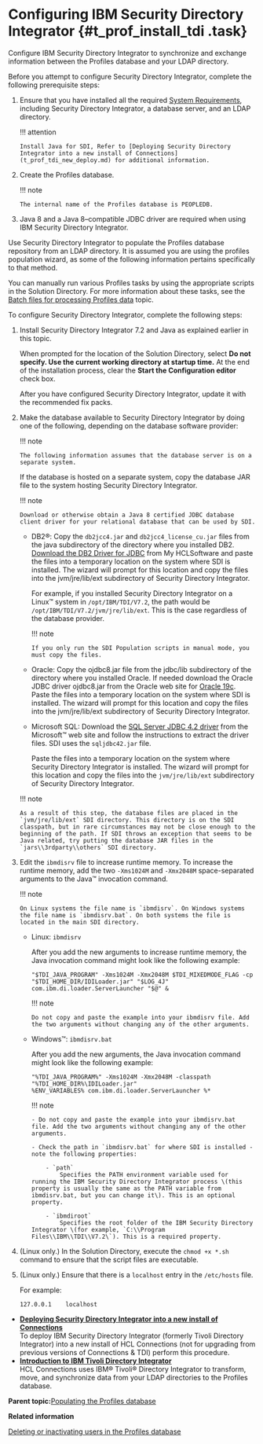# Configuring IBM Security Directory Integrator {#t_prof_install_tdi .task}

Configure IBM Security Directory Integrator to synchronize and exchange information between the Profiles database and your LDAP directory.

Before you attempt to configure Security Directory Integrator, complete the following prerequisite steps:

1.  Ensure that you have installed all the required [System Requirements](https://support.hcltechsw.com/csm?id=kb_article&sysparm_article=KB0073654), including Security Directory Integrator, a database server, and an LDAP directory.

    !!! attention
    
        Install Java for SDI, Refer to [Deploying Security Directory Integrator into a new install of Connections](t_prof_tdi_new_deploy.md) for additional information.

2.  Create the Profiles database.

    !!! note 
        
        The internal name of the Profiles database is PEOPLEDB.

3.  Java 8 and a Java 8–compatible JDBC driver are required when using IBM Security Directory Integrator.

Use Security Directory Integrator to populate the Profiles database repository from an LDAP directory. It is assumed you are using the profiles population wizard, as some of the following information pertains specifically to that method.

You can manually run various Profiles tasks by using the appropriate scripts in the Solution Directory. For more information about these tasks, see the [Batch files for processing Profiles data](r_TDI_batch_files.md) topic.

To configure Security Directory Integrator, complete the following steps:

1.  Install Security Directory Integrator 7.2 and Java as explained earlier in this topic.

    When prompted for the location of the Solution Directory, select **Do not specify. Use the current working directory at startup time.** At the end of the installation process, clear the **Start the Configuration editor** check box.

    After you have configured Security Directory Integrator, update it with the recommended fix packs.

2.  Make the database available to Security Directory Integrator by doing one of the following, depending on the database software provider:

    !!! note 
        
        The following information assumes that the database server is on a separate system.

    If the database is hosted on a separate system, copy the database JAR file to the system hosting Security Directory Integrator.

    !!! note

        Download or otherwise obtain a Java 8 certified JDBC database client driver for your relational database that can be used by SDI.

    -   DB2®: Copy the `db2jcc4.jar` and `db2jcc4_license_cu.jar` files from the java subdirectory of the directory where you installed DB2. [Download the DB2 Driver for JDBC](https://my.hcltechsw.com/downloads/connections/connections3rd/db2) from My HCLSoftware and paste the files into a temporary location on the system where SDI is installed. The wizard will prompt for this location and copy the files into the jvm/jre/lib/ext subdirectory of Security Directory Integrator.

        For example, if you installed Security Directory Integrator on a Linux™ system in `/opt/IBM/TDI/V7.2`, the path would be `/opt/IBM/TDI/V7.2/jvm/jre/lib/ext`. This is the case regardless of the database provider.

        !!! note
        
            If you only run the SDI Population scripts in manual mode, you must copy the files.

    -   Oracle: Copy the ojdbc8.jar file from the jdbc/lib subdirectory of the directory where you installed Oracle. If needed download the Oracle JDBC driver ojdbc8.jar from the Oracle web site for [Oracle 19c](https://www.oracle.com/database/technologies/appdev/jdbc-downloads.html). Paste the files into a temporary location on the system where SDI is installed. The wizard will prompt for this location and copy the files into the jvm/jre/lib/ext subdirectory of Security Directory Integrator.
    -   Microsoft SQL: Download the [SQL Server JDBC 4.2 driver](https://learn.microsoft.com/en-us/sql/connect/jdbc/release-notes-for-the-jdbc-driver?view=sql-server-ver16#42) from the Microsoft™ web site and follow the instructions to extract the driver files. SDI uses the `sqljdbc42.jar` file.

        Paste the files into a temporary location on the system where Security Directory Integrator is installed. The wizard will prompt for this location and copy the files into the `jvm/jre/lib/ext` subdirectory of Security Directory Integrator.

    !!! note 
        
        As a result of this step, the database files are placed in the `jvm/jre/lib/ext` SDI directory. This directory is on the SDI classpath, but in rare circumstances may not be close enough to the beginning of the path. If SDI throws an exception that seems to be Java related, try putting the database JAR files in the `jars\\3rdparty\\others` SDI directory.

3.  Edit the `ibmdisrv` file to increase runtime memory. To increase the runtime memory, add the two `-Xms1024M` and `-Xmx2048M` space-separated arguments to the Java™ invocation command.

    !!! note 
        
        On Linux systems the file name is `ibmdisrv`. On Windows systems the file name is `ibmdisrv.bat`. On both systems the file is located in the main SDI directory.

    -   Linux: `ibmdisrv`

        After you add the new arguments to increase runtime memory, the Java invocation command might look like the following example:

        ```
        "$TDI_JAVA_PROGRAM" -Xms1024M -Xmx2048M $TDI_MIXEDMODE_FLAG -cp 
        "$TDI_HOME_DIR/IDILoader.jar" "$LOG_4J" com.ibm.di.loader.ServerLauncher "$@" &
        ```

        !!! note 
            
            Do not copy and paste the example into your ibmdisrv file. Add the two arguments without changing any of the other arguments.

    -   Windows™: `ibmdisrv.bat`

        After you add the new arguments, the Java invocation command might look like the following example:

        ```
        "%TDI_JAVA_PROGRAM%" -Xms1024M -Xmx2048M -classpath "%TDI_HOME_DIR%\IDILoader.jar" 
        %ENV_VARIABLES% com.ibm.di.loader.ServerLauncher %*
        
        ```

        !!! note
            
            - Do not copy and paste the example into your ibmdisrv.bat file. Add the two arguments without changing any of the other arguments.

            - Check the path in `ibmdisrv.bat` for where SDI is installed - note the following properties:

                - `path`
                    Specifies the PATH environment variable used for running the IBM Security Directory Integrator process \(this property is usually the same as the PATH variable from ibmdisrv.bat, but you can change it\). This is an optional property.

                - `ibmdiroot`
                    Specifies the root folder of the IBM Security Directory Integrator \(for example, `C:\\Program Files\\IBM\\TDI\\V7.2\`). This is a required property.

4.  \(Linux only.\) In the Solution Directory, execute the `chmod +x *.sh` command to ensure that the script files are executable.

5.  \(Linux only.\) Ensure that there is a `localhost` entry in the `/etc/hosts` file.

    For example:

    ```
    127.0.0.1    localhost
    ```


-   **[Deploying Security Directory Integrator into a new install of Connections](../install/t_prof_tdi_new_deploy.md)**  
To deploy IBM Security Directory Integrator \(formerly Tivoli Directory Integrator\) into a new install of HCL Connections \(not for upgrading from previous versions of Connections & TDI\) perform this procedure.
-   **[Introduction to IBM Tivoli Directory Integrator](../install/c_tdi_about.md)**  
HCL Connections uses IBM® Tivoli® Directory Integrator to transform, move, and synchronize data from your LDAP directories to the Profiles database.

**Parent topic:**[Populating the Profiles database](../install/t_prof_install_profiles_db.md)

**Related information**  


[Deleting or inactivating users in the Profiles database](../admin/t_admin_profiles_delete_users.md)

